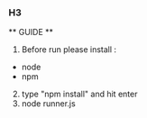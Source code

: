 ### H3

** GUIDE **

1. Before run please install :

- node
- npm

2. type "npm install" and hit enter
3. node runner.js
